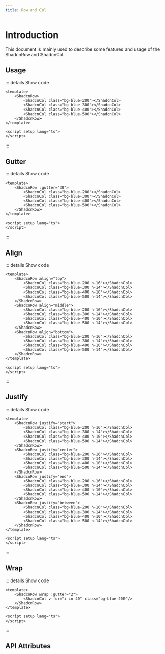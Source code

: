 ```yaml
---
title: Row and Col
---
```


# Introduction

This document is mainly used to describe some features and usage of the ShadcnRow and ShadcnCol.

## Usage

<CodeRunner title="Simple Row and Col"
    description="Created a simple row and col with 4 cols">
    <ShadcnRow>
        <ShadcnCol class="bg-blue-200"></ShadcnCol>
        <ShadcnCol class="bg-blue-300"></ShadcnCol>
        <ShadcnCol class="bg-blue-400"></ShadcnCol>
        <ShadcnCol class="bg-blue-500"></ShadcnCol>
    </ShadcnRow>
</CodeRunner>

::: details Show code

```vue
<template>
    <ShadcnRow>
        <ShadcnCol class="bg-blue-200"></ShadcnCol>
        <ShadcnCol class="bg-blue-300"></ShadcnCol>
        <ShadcnCol class="bg-blue-400"></ShadcnCol>
        <ShadcnCol class="bg-blue-500"></ShadcnCol>
    </ShadcnRow>
</template>

<script setup lang="ts">
</script>
```

:::

## Gutter

<CodeRunner title="Gutter"
    description="Created a simple row and col with gutter">
    <ShadcnRow :gutter="30">
        <ShadcnCol class="bg-blue-200"></ShadcnCol>
        <ShadcnCol class="bg-blue-300"></ShadcnCol>
        <ShadcnCol class="bg-blue-400"></ShadcnCol>
        <ShadcnCol class="bg-blue-500"></ShadcnCol>
    </ShadcnRow>
</CodeRunner>

::: details Show code

```vue
<template>
    <ShadcnRow :gutter="30">
        <ShadcnCol class="bg-blue-200"></ShadcnCol>
        <ShadcnCol class="bg-blue-300"></ShadcnCol>
        <ShadcnCol class="bg-blue-400"></ShadcnCol>
        <ShadcnCol class="bg-blue-500"></ShadcnCol>
    </ShadcnRow>
</template>

<script setup lang="ts">
</script>
```

:::

## Align

<CodeRunner title="Align"
    description="Created a simple row and col with align">
    <div class="space-y-2">
        <ShadcnRow align="top">
            <ShadcnCol class="bg-blue-200 h-16"></ShadcnCol>
            <ShadcnCol class="bg-blue-300 h-14"></ShadcnCol>
            <ShadcnCol class="bg-blue-400 h-10"></ShadcnCol>
            <ShadcnCol class="bg-blue-500 h-14"></ShadcnCol>
        </ShadcnRow>
        <ShadcnRow align="middle">
            <ShadcnCol class="bg-blue-200 h-16"></ShadcnCol>
            <ShadcnCol class="bg-blue-300 h-14"></ShadcnCol>
            <ShadcnCol class="bg-blue-400 h-10"></ShadcnCol>
            <ShadcnCol class="bg-blue-500 h-14"></ShadcnCol>
        </ShadcnRow>
        <ShadcnRow align="bottom">
            <ShadcnCol class="bg-blue-200 h-16"></ShadcnCol>
            <ShadcnCol class="bg-blue-300 h-14"></ShadcnCol>
            <ShadcnCol class="bg-blue-400 h-10"></ShadcnCol>
            <ShadcnCol class="bg-blue-500 h-14"></ShadcnCol>
        </ShadcnRow>
    </div>
</CodeRunner>

::: details Show code

```vue
<template>
    <ShadcnRow align="top">
        <ShadcnCol class="bg-blue-200 h-16"></ShadcnCol>
        <ShadcnCol class="bg-blue-300 h-14"></ShadcnCol>
        <ShadcnCol class="bg-blue-400 h-10"></ShadcnCol>
        <ShadcnCol class="bg-blue-500 h-14"></ShadcnCol>
    </ShadcnRow>
    <ShadcnRow align="middle">
        <ShadcnCol class="bg-blue-200 h-16"></ShadcnCol>
        <ShadcnCol class="bg-blue-300 h-14"></ShadcnCol>
        <ShadcnCol class="bg-blue-400 h-10"></ShadcnCol>
        <ShadcnCol class="bg-blue-500 h-14"></ShadcnCol>
    </ShadcnRow>
    <ShadcnRow align="bottom">
        <ShadcnCol class="bg-blue-200 h-16"></ShadcnCol>
        <ShadcnCol class="bg-blue-300 h-14"></ShadcnCol>
        <ShadcnCol class="bg-blue-400 h-10"></ShadcnCol>
        <ShadcnCol class="bg-blue-500 h-14"></ShadcnCol>
    </ShadcnRow>
</template>

<script setup lang="ts">
</script>
```

:::

## Justify

<CodeRunner title="Justify"
    description="Created a simple row and col with justify">
    <div class="space-y-2">
        <ShadcnRow justify="start">
            <ShadcnCol class="bg-blue-200 h-16"></ShadcnCol>
            <ShadcnCol class="bg-blue-300 h-14"></ShadcnCol>
            <ShadcnCol class="bg-blue-400 h-10"></ShadcnCol>
            <ShadcnCol class="bg-blue-500 h-14"></ShadcnCol>
        </ShadcnRow>
        <ShadcnRow justify="center">
            <ShadcnCol class="bg-blue-200 h-16"></ShadcnCol>
            <ShadcnCol class="bg-blue-300 h-14"></ShadcnCol>
            <ShadcnCol class="bg-blue-400 h-10"></ShadcnCol>
            <ShadcnCol class="bg-blue-500 h-14"></ShadcnCol>
        </ShadcnRow>
        <ShadcnRow justify="end">
            <ShadcnCol class="bg-blue-200 h-16"></ShadcnCol>
            <ShadcnCol class="bg-blue-300 h-14"></ShadcnCol>
            <ShadcnCol class="bg-blue-400 h-10"></ShadcnCol>
            <ShadcnCol class="bg-blue-500 h-14"></ShadcnCol>
        </ShadcnRow>
        <ShadcnRow justify="between">
            <ShadcnCol class="bg-blue-200 h-16"></ShadcnCol>
            <ShadcnCol class="bg-blue-300 h-14"></ShadcnCol>
            <ShadcnCol class="bg-blue-400 h-10"></ShadcnCol>
            <ShadcnCol class="bg-blue-500 h-14"></ShadcnCol>
        </ShadcnRow>
    </div>
</CodeRunner>

::: details Show code

```vue
<template>
    <ShadcnRow justify="start">
        <ShadcnCol class="bg-blue-200 h-16"></ShadcnCol>
        <ShadcnCol class="bg-blue-300 h-14"></ShadcnCol>
        <ShadcnCol class="bg-blue-400 h-10"></ShadcnCol>
        <ShadcnCol class="bg-blue-500 h-14"></ShadcnCol>
    </ShadcnRow>
    <ShadcnRow justify="center">
        <ShadcnCol class="bg-blue-200 h-16"></ShadcnCol>
        <ShadcnCol class="bg-blue-300 h-14"></ShadcnCol>
        <ShadcnCol class="bg-blue-400 h-10"></ShadcnCol>
        <ShadcnCol class="bg-blue-500 h-14"></ShadcnCol>
    </ShadcnRow>
    <ShadcnRow justify="end">
        <ShadcnCol class="bg-blue-200 h-16"></ShadcnCol>
        <ShadcnCol class="bg-blue-300 h-14"></ShadcnCol>
        <ShadcnCol class="bg-blue-400 h-10"></ShadcnCol>
        <ShadcnCol class="bg-blue-500 h-14"></ShadcnCol>
    </ShadcnRow>
    <ShadcnRow justify="between">
        <ShadcnCol class="bg-blue-200 h-16"></ShadcnCol>
        <ShadcnCol class="bg-blue-300 h-14"></ShadcnCol>
        <ShadcnCol class="bg-blue-400 h-10"></ShadcnCol>
        <ShadcnCol class="bg-blue-500 h-14"></ShadcnCol>
    </ShadcnRow>
</template>

<script setup lang="ts">
</script>
```

:::

## Wrap

<CodeRunner title="Wrap"
    description="Created a simple row and col with wrap">
    <div class="space-y-2 p-3">
        <ShadcnRow wrap :gutter="2">
            <ShadcnCol v-for="i in 40" class="bg-blue-200"/>
        </ShadcnRow>
    </div>
</CodeRunner>

::: details Show code

```vue
<template>
    <ShadcnRow wrap :gutter="2">
        <ShadcnCol v-for="i in 40" class="bg-blue-200"/>
    </ShadcnRow>
</template>

<script setup lang="ts">
</script>
```

:::

## API Attributes

<ApiTable title="Row Props"
    :headers="['Attribute', 'Description', 'Type', 'Default Value', 'List']"
    :columns="[
        ['gutter', 'Grid spacing, unit px, divided equally between left and right', 'Number', '0', '-'],
        ['align', 'Vertical alignment under layout', 'Enum', '-', 'top | middle | bottom'],
        ['justify', 'Horizontal alignment under layout', 'Enum', '-', 'start | center | end | between | around | evenly | normal | stretch'],
        ['wrap', 'Whether to automatically wrap', 'Boolean', 'false', '-'],
    ]">
</ApiTable>
